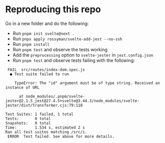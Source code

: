 # Reproducing this repo
Go in a new folder and do the following:
* Run `pnpm init svelte@next .`
* Run `pnpx apply rossyman/svelte-add-jest --no-ssh`
* Run `pnpm install`
* Run `pnpm test` and observe the tests working
* Add the `preprocessing` option to `svelte-jester` in `jest.config.json`
* Run `pnpm test` and observe tests failing with the following:

```
 FAIL  src/routes/index-dom.spec.js
  ● Test suite failed to run

    TypeError: The "id" argument must be of type string. Received an instance of URL

      at node_modules/.pnpm/svelte-jester@2.1.5_jest@27.4.5+svelte@3.44.3/node_modules/svelte-jester/dist/transformer.cjs:79:118

Test Suites: 1 failed, 1 total
Tests:       0 total
Snapshots:   0 total
Time:        1.534 s, estimated 2 s
Ran all test suites matching /src/i.
 ERROR  Test failed. See above for more details.
```
